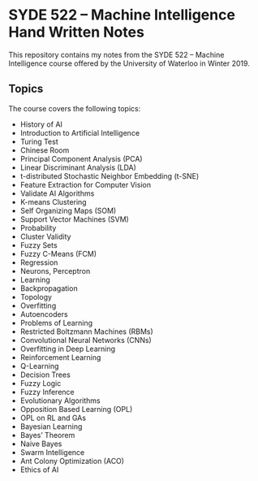 # SYDE 522 – Machine Intelligence Hand Written Notes
This repository contains my notes from the SYDE 522 – Machine Intelligence course offered by the University of Waterloo in Winter 2019. 

## Topics
The course covers the following topics:

* History of AI
* Introduction to Artificial Intelligence
* Turing Test
* Chinese Room
* Principal Component Analysis (PCA)
* Linear Discriminant Analysis (LDA)
* t-distributed Stochastic Neighbor Embedding (t-SNE)
* Feature Extraction for Computer Vision
* Validate AI Algorithms
* K-means Clustering
* Self Organizing Maps (SOM)
* Support Vector Machines (SVM)
* Probability
* Cluster Validity
* Fuzzy Sets
* Fuzzy C-Means (FCM)
* Regression
* Neurons, Perceptron
* Learning
* Backpropagation
* Topology
* Overfitting
* Autoencoders
* Problems of Learning
* Restricted Boltzmann Machines (RBMs)
* Convolutional Neural Networks (CNNs)
* Overfitting in Deep Learning
* Reinforcement Learning
* Q-Learning
* Decision Trees
* Fuzzy Logic
* Fuzzy Inference
* Evolutionary Algorithms
* Opposition Based Learning (OPL)
* OPL on RL and GAs
* Bayesian Learning
* Bayes’ Theorem
* Naive Bayes
* Swarm Intelligence
* Ant Colony Optimization (ACO)
* Ethics of AI
